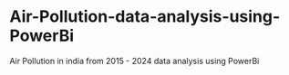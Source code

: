 # Air-Pollution-data-analysis-using-PowerBi
Air Pollution in india from 2015 - 2024 data analysis using PowerBi
